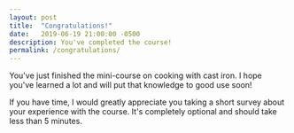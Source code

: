 ```yaml
---
layout: post
title:  "Congratulations!"
date:   2019-06-19 21:00:00 -0500
description: You've completed the course!
permalink: /congratulations/
---
```

You've just finished the mini-course on cooking with cast iron.  I hope you've learned a lot and will put that knowledge to good use soon!

If you have time, I would greatly appreciate you taking a short survey about your experience with the course.  It's completely optional and should take less than 5 minutes.
